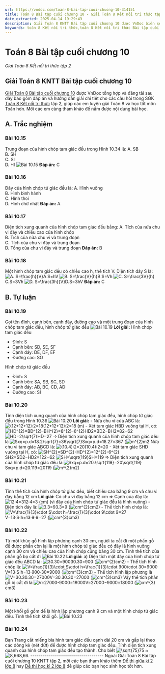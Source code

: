 ```yaml
---
url: https://vndoc.com/toan-8-bai-tap-cuoi-chuong-10-314151
title: Toán 8 Bài tập cuối chương 10 - Giải Toán 8 Kết nối tri thức tập 2 - VnDoc.com
date_extracted: 2025-04-14 19:29:43
description: Giải Toán 8 KNTT Bài tập cuối chương 10 được VnDoc biên soạn lời giải nhằm giúp các em nắm được nội dung được học trong bài, luyện giải Toán 8 hiệu quả.
keywords: toán 8 Kết nối tri thức,toán 8 Kết nối tri thức Bài tập cuối chương 10,toán lớp 8 Kết nối tri thức,giải toán 8 Kết nối tri thức,giải sgk toán 8 Kết nối tri thức,sgk toán 8 Kết nối tri thức,toán 8 Bài tập cuối chương 10,giải toán 8 ctst,giải toán 8 Bài tập cuối chương 10,giải toán 8 kntt,toán 8 kntt,giải toán 8 kntt bài 39,giải toán 8 kết nối tri thức Bài tập cuối chương 10
---
```


# Toán 8 Bài tập cuối chương 10
 _Giải Toán 8 Kết nối tri thức tập 2_
## **Giải Toán 8 KNTT Bài tập cuối chương 10**
[Giải Toán 8 Bài tập cuối chương 10](<https://vndoc.com/toan-8-bai-tap-cuoi-chuong-10-314151>) được VnDoc tổng hợp và đăng tải sau đây bao gồm đáp án và hướng dẫn giải chi tiết cho các câu hỏi trong SGK [Toán 8 Kết nối tri thức](<https://vndoc.com/toan-8-ket-noi-tri-thuc>) tập 2, giúp các em luyện giải Toán 8 và học tốt môn Toán hơn. Mời các em cùng tham khảo để nắm được nội dung bài học.
## A. Trắc nghiệm
### Bài 10.15
Trung đoạn của hình chóp tam giác đều trong Hình 10.34 là:
A. SB  
B. SH  
C. SI  
D. HI
![Bài 10.15](https://i.vdoc.vn/data/image/2024/01/15/Bai-tap-cuoi-chuong-10-1.jpg)
**Đáp án:** C
### Bài 10.16
Đáy của hình chóp tứ giác đều là:
A. Hình vuông  
B. Hình bình hành  
C. Hình thoi  
D. Hình chữ nhật
**Đáp án:** A
### Bài 10.17
Diện tích xung quanh của hình chóp tam giác đều bằng:
A. Tích của nửa chu vi đáy và chiều cao của hình chóp  
B. Tích của nửa chu vi và trung đoạn  
C. Tích của chu vi đáy và trung đoạn  
D. Tổng của chu vi đáy và trung đoạn
**Đáp án:** B
### Bài 10.18
Một hình chóp tam giác đều có chiều cao h, thể tích V. Diện tích đáy S là:
![A. S=\\frac{h}{V}](https://i.vdoc.vn/data/image/blank.png)A.S=hV
![B. S=\\frac{V}{h}](https://i.vdoc.vn/data/image/blank.png)B.S=Vh
![C. S=\\frac{3V}{h}](https://i.vdoc.vn/data/image/blank.png)C.S=3Vh
![D. S=\\frac{3h}{V}](https://i.vdoc.vn/data/image/blank.png)D.S=3hV
**Đáp án:** C
## B. Tự luận
### Bài 10.19
Gọi tên đỉnh, cạnh bên, cạnh đáy, đường cao và một trung đoạn của hình chóp tam giác đều, hình chóp tứ giác đều
![Bài 10.19](https://i.vdoc.vn/data/image/2024/01/15/Bai-tap-cuoi-chuong-10-2.jpg)
**Lời giải:**
Hình chóp tam giác đều
  * Đỉnh: S
  * Cạnh bên: SD, SE, SF
  * Cạnh đáy: DE, DF, EF
  * Đường cao: SO

Hình chóp tứ giác đều
  * Đỉnh: S
  * Cạnh bên: SA, SB, SC, SD
  * Cạnh đáy: AB, BC, CD, AD
  * Đường cao: SI

### Bài 10.20
Tính diện tích xung quanh của hình chóp tam giác đều, hình chóp tứ giác đều trong Hình 10.36
![Bài 10.20](https://i.vdoc.vn/data/image/2024/01/15/Bai-tap-cuoi-chuong-10-3.jpg)
**Lời giải:**
\- Nửa chu vi của ABC là: ![\(12+12+12\):2=18](https://i.vdoc.vn/data/image/blank.png)\(12+12+12\):2=18 \(m\)
\- Xét tam giác HBD vuông tại H, có:
![HD^{2}=BD^{2}-BH^{2}=8^{2}-6^{2}](https://i.vdoc.vn/data/image/blank.png)HD2=BD2−BH2=82−62
![HD=2\\sqrt{7}](https://i.vdoc.vn/data/image/blank.png)HD=27
=> Diện tích xung quanh của hình chóp tam giác đều là ![Sxq=p.d=18.2\\sqrt{7}=36\\sqrt{7}](https://i.vdoc.vn/data/image/blank.png)Sxq=p.d=18.27=367 \(![m^{2}](https://i.vdoc.vn/data/image/blank.png)m2
Nửa chu vi tam giác ABCD là: ![\(10.4\):2=20](https://i.vdoc.vn/data/image/blank.png)\(10.4\):2=20
\- Xét tam giác SHD vuông tại H, có:
![SH^{2}=SD^{2}-HD^{2}=12^{2}-6^{2}](https://i.vdoc.vn/data/image/blank.png)SH2=SD2−HD2=122−62
![SH=\\sqrt{119}](https://i.vdoc.vn/data/image/blank.png)SH=119
=> Diện tích xung quanh của hình chóp tứ giác đều là ![Sxq=p.d=20.\\sqrt{119}=20\\sqrt{119}](https://i.vdoc.vn/data/image/blank.png)Sxq=p.d=20.119=20119 \(![m^{2}](https://i.vdoc.vn/data/image/blank.png)m2\)
### Bài 10.21
Tính thể tích của hình chóp tứ giác đều, biết chiều cao bằng 9 cm và chu vi đáy bằng 12 cm
**Lời giải:**
Có chu vi đáy bằng 12 cm => Cạnh của đáy là: ![12:4=3](https://i.vdoc.vn/data/image/blank.png)12:4=3 \(cm\) \(vì đáy của hình chóp tứ giác đều là hình vuông\)
\- Diện tích đáy là: ![3.3=9](https://i.vdoc.vn/data/image/blank.png)3.3=9 \(![cm^{2}](https://i.vdoc.vn/data/image/blank.png)cm2\)
\- Thể tích hình chóp là:
![V=\\frac{1}{3}\\cdot S\\cdot h=\\frac{1}{3}\\cdot 9\\cdot 9=27](https://i.vdoc.vn/data/image/blank.png)V=13⋅S⋅h=13⋅9⋅9=27 \(![cm^{3}](https://i.vdoc.vn/data/image/blank.png)cm3\)
### Bài 10.22
Từ một khúc gỗ hình lập phương cạnh 30 cm, người ta cắt đi một phần gỗ để được phần còn lại là một hình chóp tứ giác đều có đáy là hình vuông cạnh 30 cm và chiều cao của hình chóp cũng bằng 30 cm. Tính thể tích của phần gỗ bọ cắt đi
![Bài 10.22](https://i.vdoc.vn/data/image/2024/01/15/Bai-tap-cuoi-chuong-10-4.jpg)
**Lời giải:**
a\) Diện tích mặt đáy của hình chóp tứ giác đều ABCD là: ![30.30=900](https://i.vdoc.vn/data/image/blank.png)30.30=900 \(![cm^{2}](https://i.vdoc.vn/data/image/blank.png)cm2\)
\- Thể tích hình chóp là:
![V=\\frac{1}{3}\\cdot S\\cdot h=\\frac{1}{3}\\cdot 900\\cdot 30=9000](https://i.vdoc.vn/data/image/blank.png)V=13⋅S⋅h=13⋅900⋅30=9000 \(![cm^{3}](https://i.vdoc.vn/data/image/blank.png)cm3\)
\- Thể tích hình lập phương là ![V=30.30.30=27000](https://i.vdoc.vn/data/image/blank.png)V=30.30.30=27000 \(![cm^{3}](https://i.vdoc.vn/data/image/blank.png)cm3\)
Vậy thể tích phân gỗ bị cắt đi là ![V=27000-9000=18000](https://i.vdoc.vn/data/image/blank.png)V=27000−9000=18000 \(![cm^{3}](https://i.vdoc.vn/data/image/blank.png)cm3\)
### Bài 10.23
Một khối gỗ gồm đế là hình lập phương cạnh 9 cm và một hình chóp tứ giác đều. Tính thể tích khối gỗ.
![Bài 10.23](https://i.vdoc.vn/data/image/2024/01/15/Bai-tap-cuoi-chuong-10-5.jpg)
### Bài 10.24
Bạn Trang cắt miếng bìa hình tam giác đều cạnh dài 20 cm và gấp lại theo các dòng kẻ \(nét đứt\) để được hình chóp tam giác đều. Tính diện tích xung quanh của hình chóp tam giác đều tạo thành. Cho biết ![\\sqrt{75}](https://i.vdoc.vn/data/image/blank.png)75 ≈ ![8,66](https://i.vdoc.vn/data/image/blank.png)8,66.
\-------------------------------------
Ngoài Giải Toán 8 Bài tập cuối chương 10 KNTT tập 2, mời các bạn tham khảo thêm [Đề thi giữa kì 2 lớp 8](<https://vndoc.com/de-thi-giua-ki-2-lop8>) hay [Đề thi học kì 2 lớp 8](<https://vndoc.com/de-thi-hoc-ki-2-lop8>) để giúp các bạn học sinh học tốt hơn.
